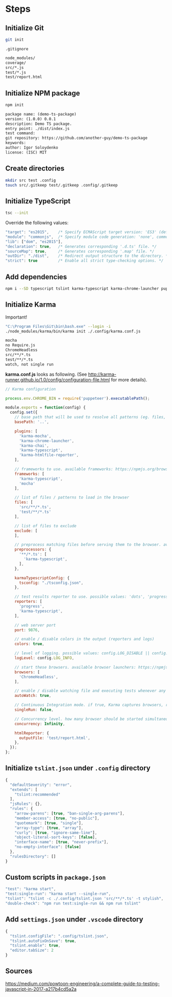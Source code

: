 # Steps

## Initialize Git

```bash
git init
```

`.gitignore`

```bash
node_modules/
coverage/
src/*.js
test/*.js
test/report.html
```

## Initialize NPM package

```bash
npm init
```

```txt
package name: (demo-ts-package)
version: (1.0.0) 0.0.1
description: Demo TS package.
entry point: ./dist/index.js
test command:
git repository: https://github.com/another-guy/demo-ts-package
keywords:
author: Igor Soloydenko
license: (ISC) MIT
```

## Create directories

```bash
mkdir src test .config
touch src/.gitkeep test/.gitkeep .config/.gitkeep
```

## Initialize TypeScript

```bash
tsc --init
```

Override the following values:

```js
"target": "es2015",    /* Specify ECMAScript target version: 'ES3' (default), 'ES5', 'ES2015', 'ES2016', 'ES2017', or 'ESNEXT'. */
"module": "commonjs",  /* Specify module code generation: 'none', commonjs', 'amd', 'system', 'umd', 'es2015', or 'ESNext'. */
"lib": ["dom", "es2015"],
"declaration": true,   /* Generates corresponding '.d.ts' file. */
"sourceMap": true,     /* Generates corresponding '.map' file. */
"outDir": "./dist",    /* Redirect output structure to the directory. */
"strict": true         /* Enable all strict type-checking options. */
```

## Add dependencies

```bash
npm i --SD typescript tslint karma-typescript karma-chrome-launcher puppeteer karma-htmlfile-reporter karma @types/mocha mocha karma-mocha @types/chai chai karma-chai
```

## Initialize Karma

Important!

```bash
"C:\Program Files\Git\bin\bash.exe" --login -i
./node_modules/karma/bin/karma init ./.config/karma.conf.js

mocha
no Require.js
ChromeHeadless
src/**/*.ts
test/**/*.ts
watch, not single run
```

**karma.conf.js** looks as following. (See http://karma-runner.github.io/1.0/config/configuration-file.html for more details).

```js
// Karma configuration

process.env.CHROME_BIN = require('puppeteer').executablePath();

module.exports = function(config) {
  config.set({
    // base path that will be used to resolve all patterns (eg. files, exclude)
    basePath: '..',

    plugins: [
      'karma-mocha',
      'karma-chrome-launcher',
      'karma-chai',
      'karma-typescript',
      'karma-htmlfile-reporter',
    ],

    // frameworks to use. available frameworks: https://npmjs.org/browse/keyword/karma-adapter
    frameworks: [
      'karma-typescript',
      'mocha'
    ],

    // list of files / patterns to load in the browser
    files: [
      'src/**/*.ts',
      'test/**/*.ts'
    ],

    // list of files to exclude
    exclude: [
    ],

    // preprocess matching files before serving them to the browser. available preprocessors: https://npmjs.org/browse/keyword/karma-preprocessor
    preprocessors: {
      '**/*.ts': [
        'karma-typescript',
      ],
    },

    karmaTypescriptConfig: {
      tsconfig: "./tsconfig.json",
    },

    // test results reporter to use. possible values: 'dots', 'progress'. available reporters: https://npmjs.org/browse/keyword/karma-reporter
    reporters: [
      'progress',
      'karma-typescript',
    ],

    // web server port
    port: 9876,

    // enable / disable colors in the output (reporters and logs)
    colors: true,

    // level of logging. possible values: config.LOG_DISABLE || config.LOG_ERROR || config.LOG_WARN || config.LOG_INFO || config.LOG_DEBUG
    logLevel: config.LOG_INFO,

    // start these browsers. available browser launchers: https://npmjs.org/browse/keyword/karma-launcher
    browsers: [
      'ChromeHeadless',
    ],

    // enable / disable watching file and executing tests whenever any file changes
    autoWatch: true,

    // Continuous Integration mode. if true, Karma captures browsers, runs the tests and exits
    singleRun: false,

    // Concurrency level. how many browser should be started simultaneous
    concurrency: Infinity,

    htmlReporter: {
      outputFile: 'test/report.html',
    },
  });
};
```

## Initialize `tslint.json` under `.config` directory

```js
{
  "defaultSeverity": "error",
  "extends": [
    "tslint:recommended"
  ],
  "jsRules": {},
  "rules": {
    "arrow-parens": [true, "ban-single-arg-parens"],
    "member-access": [true, "no-public"],
    "quotemark": [true, "single"],
    "array-type": [true, "array"],
    "curly": [true, "ignore-same-line"],
    "object-literal-sort-keys": [false],
    "interface-name": [true, "never-prefix"],
    "no-empty-interface": [false]
  },
  "rulesDirectory": []
}
```

## Custom scripts in `package.json`

```js
"test": "karma start",
"test:single-run": "karma start --single-run",
"tslint": "tslint -c ./.config/tslint.json 'src/**/*.ts' -t stylish",
"double-check": "npm run test:single-run && npm run tslint"
```

## Add `settings.json` under `.vscode` directory

```js
{
  "tslint.configFile": ".config/tslint.json",
  "tslint.autoFixOnSave": true,
  "tslint.enable": true,
  "editor.tabSize": 2
}
```

## Sources

https://medium.com/powtoon-engineering/a-complete-guide-to-testing-javascript-in-2017-a217b4cd5a2a
